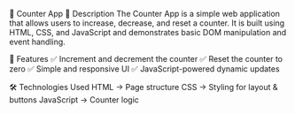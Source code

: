🔢 Counter App
📖 Description
The Counter App is a simple web application that allows users to increase, decrease, and reset a counter. It is built using HTML, CSS, and JavaScript and demonstrates basic DOM manipulation and event handling.

🎯 Features
✅ Increment and decrement the counter
✅ Reset the counter to zero
✅ Simple and responsive UI
✅ JavaScript-powered dynamic updates

🛠️ Technologies Used
HTML → Page structure
CSS → Styling for layout & buttons
JavaScript → Counter logic
